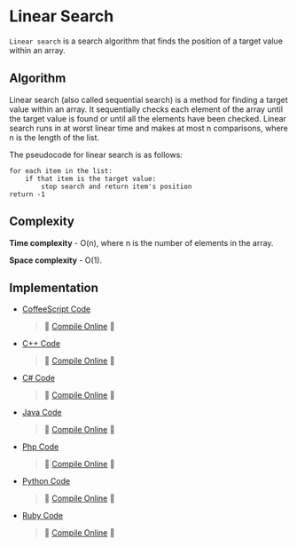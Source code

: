 # Linear Search
`Linear search` is a search algorithm that finds the position of a target value within an array.

## Algorithm
Linear search (also called sequential search) is a method for finding a target value within an array. It sequentially checks each element of the array until the target value is found or until all the elements have been checked. Linear search runs in at worst linear time and makes at most n comparisons, where n is the length of the list.

The pseudocode for linear search is as follows:
```
for each item in the list:
	if that item is the target value:
		stop search and return item's position
return -1
```

## Complexity
**Time complexity** - O(n), where n is the number of elements in the array.

**Space complexity** - O(1).

## Implementation
* [CoffeeScript Code](https://github.com/jainaman224/Algo_Ds_Notes/blob/master/Linear_Search/Linear_Search.coffee)

	> :rocket: [Compile Online](https://repl.it/EC2b/0) :rocket:

* [C++ Code](https://github.com/jainaman224/Algo_Ds_Notes/blob/master/Linear_Search/Linear_Search.cpp)

	> :rocket: [Compile Online](https://repl.it/EC29/0) :rocket:

* [C# Code](https://github.com/jainaman224/Algo_Ds_Notes/blob/master/Linear_Search/Linear_Search.cs)

	> :rocket: [Compile Online](https://repl.it/EC28/0) :rocket:

* [Java Code](https://github.com/jainaman224/Algo_Ds_Notes/blob/master/Linear_Search/Linear_Search.java)

	> :rocket: [Compile Online](https://repl.it/EC27/0) :rocket:

* [Php Code](https://github.com/jainaman224/Algo_Ds_Notes/blob/master/Linear_Search/Linear_Search.php)

	> :rocket: [Compile Online](https://repl.it/EC26/0) :rocket:

* [Python Code](https://github.com/jainaman224/Algo_Ds_Notes/blob/master/Linear_Search/Linear_Search.py)

	> :rocket: [Compile Online](https://repl.it/EC21/0) :rocket:

* [Ruby Code](https://github.com/jainaman224/Algo_Ds_Notes/blob/master/Linear_Search/Linear_Search.rb)

	> :rocket: [Compile Online](https://repl.it/EC23/0) :rocket:
